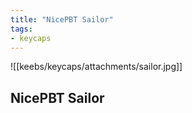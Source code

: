 ```yaml
---
title: "NicePBT Sailor"
tags:
- keycaps 
---
```


![[keebs/keycaps/attachments/sailor.jpg]]

## NicePBT Sailor
